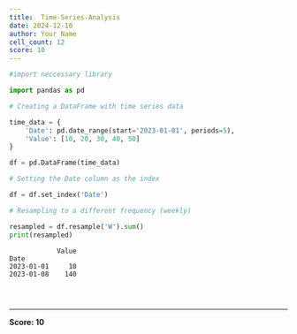 ```yaml
---
title:  Time-Series-Analysis
date: 2024-12-16
author: Your Name
cell_count: 12
score: 10
---
```


```python
#import neccessary library
```


```python
import pandas as pd
```


```python
# Creating a DataFrame with time series data
```


```python
time_data = {
    'Date': pd.date_range(start='2023-01-01', periods=5),
    'Value': [10, 20, 30, 40, 50]
}
```


```python
df = pd.DataFrame(time_data)
```


```python
# Setting the Date column as the index
```


```python
df = df.set_index('Date')
```


```python
# Resampling to a different frequency (weekly)
```


```python
resampled = df.resample('W').sum()
print(resampled)
```

                Value
    Date             
    2023-01-01     10
    2023-01-08    140



```python

```


```python

```


```python

```


---
**Score: 10**
